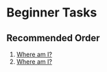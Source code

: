 # Beginner Tasks


## Recommended Order
1. [Where am I?](/File%20Systems/Beginner/where-am-i/README.md)
2. [Where am I?](/File%20Systems/Beginner/)